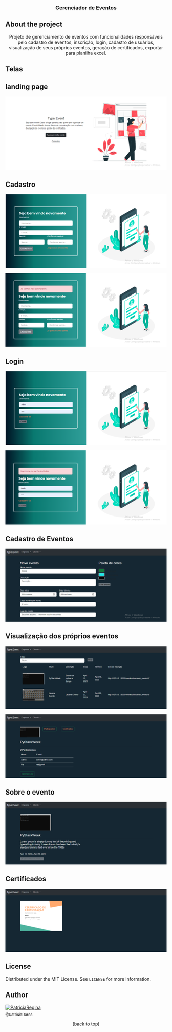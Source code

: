 <!-- ============== HEADER ============== -->
<div align="center" id="header">
  
  <h3>Gerenciador de Eventos</h3>
</div>


<!-- ============== ABOUT ============== -->
## About the project

<div align="center">
  Projeto de gerenciamento de eventos com funcionalidades responsáveis pelo cadastro de eventos, inscrição, login, cadastro de usuários, visualização de seus próprios eventos, geração de certificados, exportar para planilha excel.
</div>


<!-- ============== LANGUAGE ============== -->
## Telas

## landing page
<a href="#"><img src="img/laddingPage.png" alt="ladingPage"></a>

## Cadastro 
<a href="#"><img src="img/cadastro.png" alt="Cadastro"></a>

<a href="#"><img src="img/validacao2.png" alt="Validações"></a>

## Login
<a href="#"><img src="img/login.png" alt="Login"></a>

<a href="#"><img src="img/validacoes.png" alt="Validações"></a>

## Cadastro de Eventos
<a href="#"><img src="img/cadastroEvento.png" alt="Cadastro de evento"></a>

## Visualização dos próprios eventos 
<a href="#"><img src="img/gerenciarEventos.png" alt="Gerenciar Eventos.png"></a>

<a href="#"><img src="img/visaoGeral.png" alt="Visão geral"></a>

## Sobre o evento
<a href="#"><img src="img/sobreEvento.png" alt="Sobre o evento"></a>

## Certificados
<a href="#"><img src="img/certificados.png" alt="Certificados"></a>


<!-- ============== LICENSE ============== -->
## License

Distributed under the MIT License. See `LICENSE` for more information.


<!-- ============== AUTHOR ============== -->
## Author

[<img alt="PatriciaRegina" src="https://github.com/PatriciaDaros.png?size=300" width="115"><br><sub>@PatriciaDaros</sub>](https://github.com/PatriciaDaros)

<p align="center">(<a href="#header">back to top</a>)</p>
